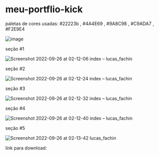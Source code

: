 # meu-portflio-kick



paletas de cores usadas: #22223b , #4A4E69 , #9A8C98 , #C9ADA7 , #F2E9E4



![image](https://user-images.githubusercontent.com/104872538/189538537-a4779df5-724d-42aa-9f92-571037675a00.png)

seção #1 


![Screenshot 2022-09-26 at 02-12-06 index – lucas_fachin](https://user-images.githubusercontent.com/104872538/192202746-c38a0718-db20-4f10-ade6-d50c6e7debda.png)



seção #2 


![Screenshot 2022-09-26 at 02-12-24 index – lucas_fachin](https://user-images.githubusercontent.com/104872538/192202789-87d451d8-b881-4585-a827-b8367e2eb4ba.png)


seção #3


![Screenshot 2022-09-26 at 02-12-32 index – lucas_fachin](https://user-images.githubusercontent.com/104872538/192202859-157f236c-04e1-4454-85ce-90936e46d9e2.png)


seção #4


![Screenshot 2022-09-26 at 02-12-40 index – lucas_fachin](https://user-images.githubusercontent.com/104872538/192202997-c0ce8e29-5154-4e9d-b006-1f81a1324100.png)


seção #5


![Screenshot 2022-09-26 at 02-13-42 lucas_fachin](https://user-images.githubusercontent.com/104872538/192203069-21f1cb65-31df-4bcc-b413-e2c746eaf796.png)


link para download:


